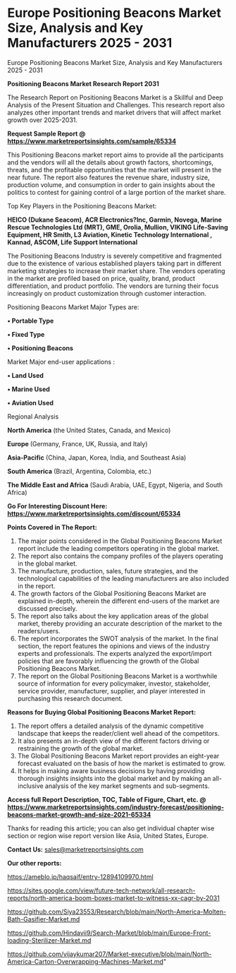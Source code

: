 # Europe Positioning Beacons Market Size, Analysis and Key Manufacturers 2025 - 2031
Europe Positioning Beacons Market Size, Analysis and Key Manufacturers 2025 - 2031

<strong>Positioning Beacons Market Research Report 2031</strong>

The Research Report on Positioning Beacons Market is a Skillful and Deep Analysis of the Present Situation and Challenges. This research report also analyzes other important trends and market drivers that will affect market growth over 2025-2031.

<strong>Request Sample Report @ <a href=https://www.marketreportsinsights.com/sample/65334>https://www.marketreportsinsights.com/sample/65334</a></strong>

This Positioning Beacons market report aims to provide all the participants and the vendors will all the details about growth factors, shortcomings, threats, and the profitable opportunities that the market will present in the near future. The report also features the revenue share, industry size, production volume, and consumption in order to gain insights about the politics to contest for gaining control of a large portion of the market share.

Top Key Players in the Positioning Beacons Market:

<strong>HEICO (Dukane Seacom), ACR Electronics?Inc, Garmin, Novega, Marine Rescue Technologies Ltd (MRT), GME, Orolia, Mullion, VIKING Life-Saving Equipment, HR Smith, L3 Aviation, Kinetic Technology International , Kannad, ASCOM, Life Support International</strong>

The Positioning Beacons Industry is severely competitive and fragmented due to the existence of various established players taking part in different marketing strategies to increase their market share. The vendors operating in the market are profiled based on price, quality, brand, product differentiation, and product portfolio. The vendors are turning their focus increasingly on product customization through customer interaction.

Positioning Beacons Market Major Types are:

<strong>• Portable Type

• Fixed Type

• Positioning Beacons</strong>

Market Major end-user applications :

<strong>• Land Used

• Marine Used

• Aviation Used</strong>

Regional Analysis

</u><strong><b>North America</b></strong> (the United States, Canada, and Mexico)

<strong><b>Europe </b></strong>(Germany, France, UK, Russia, and Italy)

<strong><b>Asia-Pacific</b></strong> (China, Japan, Korea, India, and Southeast Asia)

<strong><b>South America</b></strong> (Brazil, Argentina, Colombia, etc.)

<strong><b>The Middle East and Africa</b></strong> (Saudi Arabia, UAE, Egypt, Nigeria, and South Africa)

<strong>Go For Interesting Discount Here: <a href=https://www.marketreportsinsights.com/discount/65334>https://www.marketreportsinsights.com/discount/65334</a></strong>

<strong>Points Covered in The Report:</strong>
<ol>
  <li>The major points considered in the Global Positioning Beacons Market report include the leading competitors operating in the global market.</li>
  <li>The report also contains the company profiles of the players operating in the global market.</li>
  <li>The manufacture, production, sales, future strategies, and the technological capabilities of the leading manufacturers are also included in the report.</li>
  <li>The growth factors of the Global Positioning Beacons Market are explained in-depth, wherein the different end-users of the market are discussed precisely.</li>
  <li>The report also talks about the key application areas of the global market, thereby providing an accurate description of the market to the readers/users.</li>
  <li>The report incorporates the SWOT analysis of the market. In the final section, the report features the opinions and views of the industry experts and professionals. The experts analyzed the export/import policies that are favorably influencing the growth of the Global Positioning Beacons Market.</li>
  <li>The report on the Global Positioning Beacons Market is a worthwhile source of information for every policymaker, investor, stakeholder, service provider, manufacturer, supplier, and player interested in purchasing this research document.</li>
</ol>
<strong>Reasons for Buying Global Positioning Beacons Market Report:</strong>

<ol>
  <li>The report offers a detailed analysis of the dynamic competitive landscape that keeps the reader/client well ahead of the competitors.</li>
  <li>It also presents an in-depth view of the different factors driving or restraining the growth of the global market.</li>
  <li>The Global Positioning Beacons Market report provides an eight-year forecast evaluated on the basis of how the market is estimated to grow.</li>
  <li>It helps in making aware business decisions by having providing thorough insights insights into the global market and by making an all-inclusive analysis of the key market segments and sub-segments.</li>
</ol>
<strong>Access full Report Description, TOC, Table of Figure, Chart, etc. @ <a href=https://www.marketreportsinsights.com/industry-forecast/positioning-beacons-market-growth-and-size-2021-65334>https://www.marketreportsinsights.com/industry-forecast/positioning-beacons-market-growth-and-size-2021-65334</a></strong>


Thanks for reading this article; you can also get individual chapter wise section or region wise report version like Asia, United States, Europe.

<strong>Contact Us:</strong>
sales@marketreportsinsights.com

<strong>Our other reports:</strong>

<a href=https://ameblo.jp/haqsaif/entry-12894109970.html>https://ameblo.jp/haqsaif/entry-12894109970.html</a>

<a href=https://sites.google.com/view/future-tech-network/all-research-reports/north-america-boom-boxes-market-to-witness-xx-cagr-by-2031>https://sites.google.com/view/future-tech-network/all-research-reports/north-america-boom-boxes-market-to-witness-xx-cagr-by-2031</a>

<a href=https://github.com/Siya23553/Research/blob/main/North-America-Molten-Bath-Gasifier-Market.md>https://github.com/Siya23553/Research/blob/main/North-America-Molten-Bath-Gasifier-Market.md</a>

<a href=https://github.com/Hindavii9/Search-Market/blob/main/Europe-Front-loading-Sterilizer-Market.md>https://github.com/Hindavii9/Search-Market/blob/main/Europe-Front-loading-Sterilizer-Market.md</a>

<a href=https://github.com/vijaykumar207/Market-executive/blob/main/North-America-Carton-Overwrapping-Machines-Market.md>https://github.com/vijaykumar207/Market-executive/blob/main/North-America-Carton-Overwrapping-Machines-Market.md</a>"
